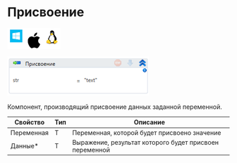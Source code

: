 # Присвоение

![](<../../../.gitbook/assets/image (593).png>)

![](<../../../.gitbook/assets/image (779).png>)

Компонент, производящий присвоение данных заданной переменной.

| Свойство   | Тип | Описание                                                |
| ---------- | --- | ------------------------------------------------------- |
| Переменная | T   | Переменная, которой будет присвоено значение            |
| Данные\*   | T   | Выражение, результат которого будет присвоен переменной |

